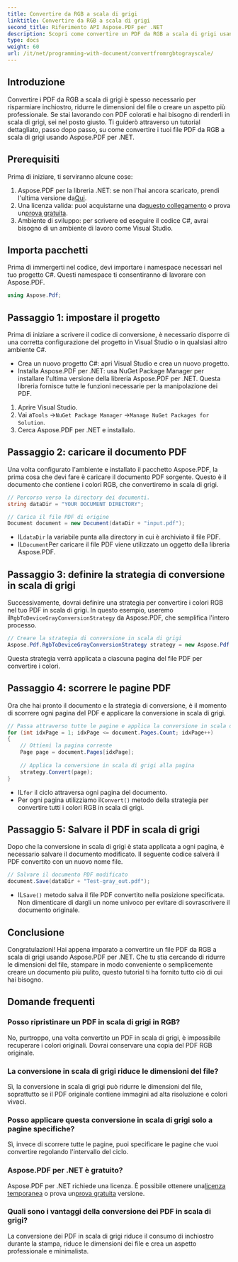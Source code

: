 ```yaml
---
title: Convertire da RGB a scala di grigi
linktitle: Convertire da RGB a scala di grigi
second_title: Riferimento API Aspose.PDF per .NET
description: Scopri come convertire un PDF da RGB a scala di grigi usando Aspose.PDF per .NET. Una guida passo passo per semplificare la conversione dei colori PDF e risparmiare spazio sui file.
type: docs
weight: 60
url: /it/net/programming-with-document/convertfromrgbtograyscale/
---
```

## Introduzione

Convertire i PDF da RGB a scala di grigi è spesso necessario per risparmiare inchiostro, ridurre le dimensioni del file o creare un aspetto più professionale. Se stai lavorando con PDF colorati e hai bisogno di renderli in scala di grigi, sei nel posto giusto. Ti guiderò attraverso un tutorial dettagliato, passo dopo passo, su come convertire i tuoi file PDF da RGB a scala di grigi usando Aspose.PDF per .NET.

## Prerequisiti

Prima di iniziare, ti serviranno alcune cose:

1.  Aspose.PDF per la libreria .NET: se non l'hai ancora scaricato, prendi l'ultima versione da[Qui](https://releases.aspose.com/pdf/net/).
2.  Una licenza valida: puoi acquistarne una da[questo collegamento](https://purchase.aspose.com/buy) o prova un[prova gratuita](https://releases.aspose.com/).
3. Ambiente di sviluppo: per scrivere ed eseguire il codice C#, avrai bisogno di un ambiente di lavoro come Visual Studio.

## Importa pacchetti

Prima di immergerti nel codice, devi importare i namespace necessari nel tuo progetto C#. Questi namespace ti consentiranno di lavorare con Aspose.PDF.

```csharp
using Aspose.Pdf;
```

## Passaggio 1: impostare il progetto

Prima di iniziare a scrivere il codice di conversione, è necessario disporre di una corretta configurazione del progetto in Visual Studio o in qualsiasi altro ambiente C#.

- Crea un nuovo progetto C#: apri Visual Studio e crea un nuovo progetto.
- Installa Aspose.PDF per .NET: usa NuGet Package Manager per installare l'ultima versione della libreria Aspose.PDF per .NET. Questa libreria fornisce tutte le funzioni necessarie per la manipolazione dei PDF.

1. Aprire Visual Studio.
2.  Vai a`Tools` ->`NuGet Package Manager` ->`Manage NuGet Packages for Solution`.
3. Cerca Aspose.PDF per .NET e installalo.

## Passaggio 2: caricare il documento PDF

Una volta configurato l'ambiente e installato il pacchetto Aspose.PDF, la prima cosa che devi fare è caricare il documento PDF sorgente. Questo è il documento che contiene i colori RGB, che convertiremo in scala di grigi.

```csharp
// Percorso verso la directory dei documenti.
string dataDir = "YOUR DOCUMENT DIRECTORY";

// Carica il file PDF di origine
Document document = new Document(dataDir + "input.pdf");
```

-  IL`dataDir` la variabile punta alla directory in cui è archiviato il file PDF.
-  IL`Document`Per caricare il file PDF viene utilizzato un oggetto della libreria Aspose.PDF.

## Passaggio 3: definire la strategia di conversione in scala di grigi

 Successivamente, dovrai definire una strategia per convertire i colori RGB nel tuo PDF in scala di grigi. In questo esempio, useremo il`RgbToDeviceGrayConversionStrategy` da Aspose.PDF, che semplifica l'intero processo.

```csharp
// Creare la strategia di conversione in scala di grigi
Aspose.Pdf.RgbToDeviceGrayConversionStrategy strategy = new Aspose.Pdf.RgbToDeviceGrayConversionStrategy();
```

Questa strategia verrà applicata a ciascuna pagina del file PDF per convertire i colori.

## Passaggio 4: scorrere le pagine PDF

Ora che hai pronto il documento e la strategia di conversione, è il momento di scorrere ogni pagina del PDF e applicare la conversione in scala di grigi. 

```csharp
// Passa attraverso tutte le pagine e applica la conversione in scala di grigi
for (int idxPage = 1; idxPage <= document.Pages.Count; idxPage++)
{
    // Ottieni la pagina corrente
    Page page = document.Pages[idxPage];
    
    // Applica la conversione in scala di grigi alla pagina
    strategy.Convert(page);
}
```

-  IL`for` il ciclo attraversa ogni pagina del documento.
-  Per ogni pagina utilizziamo il`Convert()` metodo della strategia per convertire tutti i colori RGB in scala di grigi.

## Passaggio 5: Salvare il PDF in scala di grigi

Dopo che la conversione in scala di grigi è stata applicata a ogni pagina, è necessario salvare il documento modificato. Il seguente codice salverà il PDF convertito con un nuovo nome file.

```csharp
// Salvare il documento PDF modificato
document.Save(dataDir + "Test-gray_out.pdf");
```

-  IL`Save()` metodo salva il file PDF convertito nella posizione specificata. Non dimenticare di dargli un nome univoco per evitare di sovrascrivere il documento originale.

## Conclusione

Congratulazioni! Hai appena imparato a convertire un file PDF da RGB a scala di grigi usando Aspose.PDF per .NET. Che tu stia cercando di ridurre le dimensioni del file, stampare in modo conveniente o semplicemente creare un documento più pulito, questo tutorial ti ha fornito tutto ciò di cui hai bisogno.

## Domande frequenti

### Posso ripristinare un PDF in scala di grigi in RGB?

No, purtroppo, una volta convertito un PDF in scala di grigi, è impossibile recuperare i colori originali. Dovrai conservare una copia del PDF RGB originale.

### La conversione in scala di grigi riduce le dimensioni del file?

Sì, la conversione in scala di grigi può ridurre le dimensioni del file, soprattutto se il PDF originale contiene immagini ad alta risoluzione e colori vivaci.

### Posso applicare questa conversione in scala di grigi solo a pagine specifiche?

Sì, invece di scorrere tutte le pagine, puoi specificare le pagine che vuoi convertire regolando l'intervallo del ciclo.

### Aspose.PDF per .NET è gratuito?

 Aspose.PDF per .NET richiede una licenza. È possibile ottenere una[licenza temporanea](https://purchase.aspose.com/temporary-license/) o prova un[prova gratuita](https://releases.aspose.com/) versione.

### Quali sono i vantaggi della conversione dei PDF in scala di grigi?

La conversione dei PDF in scala di grigi riduce il consumo di inchiostro durante la stampa, riduce le dimensioni dei file e crea un aspetto professionale e minimalista.